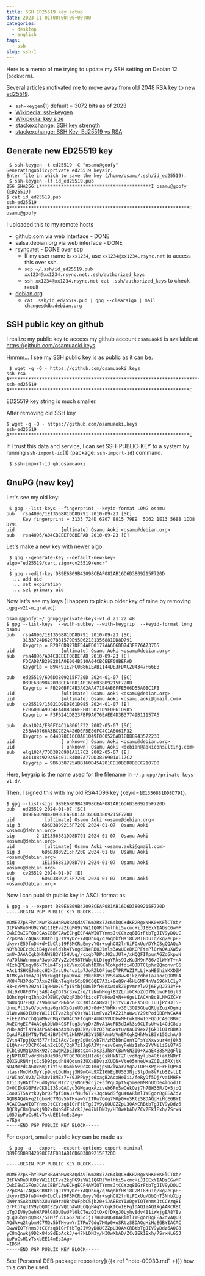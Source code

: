 ```yaml
---
title: SSH ED25519 key setup
date: 2023-11-01T00:00:00+00:00
categories:
  - desktop
  - english
tags:
  - ssh
slug: ssh-1
---
```


Here is a memo of me trying to update my SSH setting on Debian 12 (`bookworm`).

Several articles motivated me to move away from old 2048 RSA key to new
[ed25519](https://en.wikipedia.org/wiki/EdDSA#Ed25519).
* `ssh-keygen`(1) default = 3072 bits as of 2023
* [Wikipedia: ssh-keygen](https://en.wikipedia.org/wiki/Ssh-keygen)
* [Wikipedia: key size](https://en.wikipedia.org/wiki/Key_size)
* [stackexchange: SSH key strength](https://security.stackexchange.com/questions/115295/ssh-key-strength)
* [stackexchange: SSH Key: Ed25519 vs RSA](https://security.stackexchange.com/questions/90077/ssh-key-ed25519-vs-rsa)

## Generate new ED25519 key

```console
 $ ssh-keygen -t ed25519 -C "osamu@goofy"
Generatingublic/private ed25519 keyair.
Enter file in which to save the key (/home/osamu/.ssh/id_ed25519):
 $ ssh-keygen -lf id_ed25519.pub
256 SHA256:i*****************************************I osamu@goofy (ED25519)
$ cat id_ed25519.pub
ssh-ed25519 A******************************************************************C osamu@goofy
```
I uploaded this to my remote hosts

* github.com via web interface - DONE
* salsa.debian.org via web interface - DONE
* [rsync.net](https://www.rsync.net/resources/howto/ssh_keys.html) - DONE over scp
  * If my user name is `xx1234`, use `xx1234@xx1234.rsync.net` to access this over ssh.
  * `scp ~/.ssh/id_ed25519.pub xx1234@xx1234.rsync.net:.ssh/authorized_keys`
  * `ssh xx1234@xx1234.rsync.net cat .ssh/authorized_keys` to check result
* [debian.org](https://www.debian.org/devel/passwordlessssh)
  * `cat .ssh/id_ed25519.pub | gpg --clearsign | mail changes@db.debian.org`

## SSH public key on github

I realize my public key to access my github account `osamuaoki` is available at
<ulink url="https://github.com/osamuaoki.keys">https://github.com/osamuaoki.keys</ulink>.

Hmmm... I see my SSH public key is as public as it can be.

```console
 $ wget -q -O - https://github.com/osamuaoki.keys
ssh-rsa A**********************************************************************************************************************************************************************************************************************************************************************************************************************************************************************************t
ssh-ed25519 A******************************************************************C
```

ED25519 key string is much smaller.

After removing old SSH key

```console
$ wget -q -O - https://github.com/osamuaoki.keys
ssh-ed25519 A******************************************************************C
```

If I trust this data and service, I can set SSH-PUBLIC-KEY to a system by running `ssh-import-id`(1) (package: `ssh-import-id`) command.

```console
 $ ssh-import-id gh:osamuaoki
```

## GnuPG (new key)

Let's see my old key:

```console
 $ gpg --list-keys --fingerprint --keyid-format LONG osamu
pub   rsa4096/1E1356881DD8D791 2010-09-23 [SC]
      Key fingerprint = 3133 724D 6207 8815 79E9  5D62 1E13 5688 1DD8 D791
uid                 [ultimate] Osamu Aoki <osamu@debian.org>
sub   rsa4096/A04CBCEEF08BEFAD 2010-09-23 [E]
```

Let's make a new key with newer algo:

```console
 $ gpg --generate-key --default-new-key-algo="ed25519/cert,sign+cv25519/encr"
 ...
 $ gpg --edit-key D89E6B09B42098CEAF081AB16D6D3809215F720D
  ... add uid
  ... set expiration
  ... set primary uid
```

Now let's see my keys (I happen to pickup older key of mine by removing `.gpg-v21-migrated`):

```console
osamu@goofy:~/.gnupg/private-keys-v1.d 21:22:48
$ gpg --list-keys  --with-subkey --with-keygrip  --keyid-format long  osamu
pub   rsa4096/1E1356881DD8D791 2010-09-23 [SC]
      3133724D6207881579E95D621E1356881DD8D791
      Keygrip = B20FCDB27DF54AFD0177AA666DD743F876A737D5
uid                 [ultimate] Osamu Aoki <osamu@debian.org>
sub   rsa4096/A04CBCEEF08BEFAD 2010-09-23 [E]
      FDCAD8AB29E281A0E004B510A04CBCEEF08BEFAD
      Keygrip = B94F91E2FC0B861EAB1144DE3FDAC204347F66EB

pub   ed25519/6D6D3809215F720D 2024-01-07 [SC]
      D89E6B09B42098CEAF081AB16D6D3809215F720D
      Keygrip = FB290BFC4B3A02AA471B4AB6FFE506D55A0BC1FB
uid                 [ultimate] Osamu Aoki <osamu@debian.org>
uid                 [ultimate] Osamu Aoki <osamu.aoki@gmail.com>
sub   cv25519/15021D9E0E61D985 2024-01-07 [E]
      F2B600DA9D34FA48B346EFED15021D9E0E61D985
      Keygrip = F3F6241DB23FBF9A676EAEE4D3B37749B11157A6

pub   dsa1024/E80FC4C1A8061F32 2002-05-07 [SC]
      253A40766A3BCCE2A426DEF5E80FC4C1A8061F32
      Keygrip = 644078C16C0A81049F0C0526AD1EDB894357223D
uid                 [ unknown] Osamu Aoki <osamu@debian.org>
uid                 [ unknown] Osamu Aoki <debian@aokiconsulting.com>
sub   elg1024/7DD3826901A117C2 2002-05-07 [E]
      A811884929A5E4011B4D07A77DD3826901A117C2
      Keygrip = 9B6B38725ABB160D45A201CD10B8D8D8CC2107D0
```

Here, keygrip is the name used for the filename in
`~/.gnupg//private-keys-v1.d/`.

Then, I signed this with my old RSA4096 key (keyid=`1E1356881DD8D791`).

```console
$ gpg --list-sigs D89E6B09B42098CEAF081AB16D6D3809215F720D
pub   ed25519 2024-01-07 [SC]
      D89E6B09B42098CEAF081AB16D6D3809215F720D
uid           [ultimate] Osamu Aoki <osamu@debian.org>
sig 3        6D6D3809215F720D 2024-01-07  Osamu Aoki <osamu@debian.org>
sig        2 1E1356881DD8D791 2024-01-07  Osamu Aoki <osamu@debian.org>
uid           [ultimate] Osamu Aoki <osamu.aoki@gmail.com>
sig 3        6D6D3809215F720D 2024-01-07  Osamu Aoki <osamu@debian.org>
sig          1E1356881DD8D791 2024-01-07  Osamu Aoki <osamu@debian.org>
sub   cv25519 2024-01-07 [E]
sig          6D6D3809215F720D 2024-01-07  Osamu Aoki <osamu@debian.org>
```

Now I can publish public key in ASCII format as:

```console
$ gpg -a --export D89E6B09B42098CEAF081AB16D6D3809215F720D
-----BEGIN PGP PUBLIC KEY BLOCK-----

mDMEZZpSFhYJKwYBBAHaRw8BAQdA9T6mXRx7Zc64kQC+dKB2RgxNHK0+KFlCT8b/
JtFAWRu0HU9zYW11IEFva2kgPG9zYW11QGRlYmlhbi5vcmc+iJIEExYIADsCGwMF
CwkIBwIGFQoJCAsCBBYCAwECHgECF4AWIQTYnmsJtCCYzq8IGrFtbTgJIV9yDQUC
ZZpXMAIZAQAKCRBtbTgJIV9yDc+YAQDhuq/q76qobfHKi8C2MT83u1qZkg2eCpEF
UkyvrE59fwD4+d+IbCls19F3MCRuEmyvYQr+sghC82lnUiFOxUq/DYkCSgQQAQoA
NBYhBDEzck1iB4gVeeldYh4TVogd2NeRBQJlmls3AwUCeBKGPFtePl0rW0AuXW5v
bmU+JAAACgkQHhNWiB3Y15HUUg//cxqb7DPcJ02uJUl+/xHQQFITpurAGZo5kpvN
/a7OlWWcnmuuP3wpkXFVyZzD698THWbgULDtggYRks9JzKuJM9nP86/GlWHYT+nA
KIzbQPEmqyO6kTtLm4TojskVVnxO8ahtDXha7CoXpdfdi4OJDTClphr2QmonvrC6
+AcL4SHXEJm8gcH2kIvcL9c4ux1p7JoRZkOFjusOTPRAWZIALLj+aHE6hiYKXDZM
ATMKyaJ0mA/OjVkcNgQtTpaDWo4LI9kdh8Sz1VSsa8wwOjkz/dbmIa7aocQODMFA
/K84PH3PdoT3AxoZfHkhTeqNa5CpB9C6QE7A3i+9eQ9r46HU6MF4nVs696KlC1yP
83+c/PVn202nIIq9HWe7GfpI5tbjQD6lMfH0nXw4okZ0pVmrzlw2j6EyQ279JYP+
dNi9YU8F07vjSABj4gCGfSr3xwZre/tzNuhHoglB3ZLnxbCKoZdO7NcbwdF1Gjl3
1QhsYg4rqIhnp24DEWXyOW2qP3bOfkiccFToHowIvN+H6gsLIACXnBc8LNMGZCHY
nNU4qU7EHQT2s9am6wYP86bheTxCsRiAca8wXTj8iYvUA7GEs5U0L1uJjPc9JT5E
UnmiPl10sO/pqvhqa6grNXsGiuUDi6Jr0d+3YbHkrv30l3O95GbeQRUjZuiXDgYq
DlWevW60IU9zYW11IEFva2kgPG9zYW11LmFva2lAZ21haWwuY29tPoiQBBMWCAA4
FiEE2J5rCbQgmM6vCBqxbW04CSFfcg0FAmWaVVUCGwMFCwkIBwIGFQoJCAsCBBYC
AwECHgECF4AACgkQbW04CSFfcg3oVgD/ZRvA1AcFD5dJAk3s0CLTsUHw14CdC8ob
/Hb+AdYlsY4BAPGAb4AoAxm8vqUJkV/0kzO37uSxutu/OaCI9ex7jGkBiQIzBBAB
CgAdFiEEMTNyTWIHiBV56V1iHhNWiB3Y15EFAmWaVmEACgkQHhNWiB3Y15GchA/9
GVtn4TpgjQzM577+fxItAc/EagyJpUcGyb7M/zM3bbnOonYQFsYeXxvsur4mjQk3
i1QAr+r3DCPX6eLnZcLDD/2gK7zIJg6AJVjnesv0emyPeWz1shxBYVNiliSi87K6
TCbi0QMg1XmRk9z7cawgMZpZiB8csX47xs3ZJh8nCBwNGN3I0+XvaE4B8SM2gFl1
zjNPTUXCvdrdMsDUa9Ob/VTQ07OBbLH1c6jCskHkNTZFlvdfqylub4Rt+aKtNRrT
Z0XGURNNrjcCc5D93pidh8HQdsn83UXaBDvzzXUON+Vte05YneU+aZCILi6RXjtK
ND4MmzdCAGUxKmjtiYi6L0Gmk5vQcXCTmujpvUZlWar7Vqa2IUPHXPgFErFiQP64
nlasrMoJMxMyYtp9uyLOoHnjj3H9mC4L9XZ16bEgBU533NjoStpJm8VFibSZslLI
U/WIaolWv3/ZHk0vI8MZz7+/0JPPNyjo6xagB2AcxHeIii/feRyDf5Dj/vaiMHF+
1Ti13yHAtf7+udDyWujMTr73/yNo69ccjz+3fPquXptNq5m9e0MKnUODe4loodJT
D+0CIkGGBPdvCK8LI3SbQACyu3GWgaqxAziveb6Fn5wOekOzj7h7BW36R/Q+5joQ
Coo05T5AYtkOybrQ2fpf58Au+fHufGT2+3qcNGdSfgu4OARlmlIWEgorBgEEAZdV
AQUBAQdA+q2tgbmHC7MQv5bTHyawYrITRw7Gdg7M0p0+oSRtzS8DAQgHiHgEGBYI
ACACGwwWIQTYnmsJtCCYzq8IGrFtbTgJIV9yDQUCZZpU3QAKCRBtbTgJIV9yDdz6
AQC8yC8mQnwkj9D2x84oSdEpAckJ/e47kLDN3y/HIOwXbAD/ZCv2Ek1Exh/7SrxN
L65JipPuCsH1vTsxbEE14mEs2Ag=
=7Kpk
-----END PGP PUBLIC KEY BLOCK-----
```


For export, smaller public key can be made as:

```console
 $ gpg -a --export --export-options export-minimal D89E6B09B42098CEAF081AB16D6D3809215F720D

-----BEGIN PGP PUBLIC KEY BLOCK-----

mDMEZZpSFhYJKwYBBAHaRw8BAQdA9T6mXRx7Zc64kQC+dKB2RgxNHK0+KFlCT8b/
JtFAWRu0HU9zYW11IEFva2kgPG9zYW11QGRlYmlhbi5vcmc+iJIEExYIADsCGwMF
CwkIBwIGFQoJCAsCBBYCAwECHgECF4AWIQTYnmsJtCCYzq8IGrFtbTgJIV9yDQUC
ZZpXMAIZAQAKCRBtbTgJIV9yDc+YAQDhuq/q76qobfHKi8C2MT83u1qZkg2eCpEF
UkyvrE59fwD4+d+IbCls19F3MCRuEmyvYQr+sghC82lnUiFOxUq/DbQhT3NhbXUg
QW9raSA8b3NhbXUuYW9raUBnbWFpbC5jb20+iJAEExYIADgWIQTYnmsJtCCYzq8I
GrFtbTgJIV9yDQUCZZpVVQIbAwULCQgHAgYVCgkICwIEFgIDAQIeAQIXgAAKCRBt
bTgJIV9yDehWAP9lG8DUBwUPl0kCTezQItOxQfDXgJ0Lyhv8dv4B1iWxjgEA8YBv
gCgDGby+pQmRX/STM7fu5LG62785oIj17HuMaQG4OARlmlIWEgorBgEEAZdVAQUB
AQdA+q2tgbmHC7MQv5bTHyawYrITRw7Gdg7M0p0+oSRtzS8DAQgHiHgEGBYIACAC
GwwWIQTYnmsJtCCYzq8IGrFtbTgJIV9yDQUCZZpU3QAKCRBtbTgJIV9yDdz6AQC8
yC8mQnwkj9D2x84oSdEpAckJ/e47kLDN3y/HIOwXbAD/ZCv2Ek1Exh/7SrxNL65J
ipPuCsH1vTsxbEE14mEs2Ag=
=IDSM
-----END PGP PUBLIC KEY BLOCK-----

```

See [Personal DEB package repository]({{< ref "note-00033.md" >}}) how this can
be used.

<!-- vim: set sw=4 sts=4 ai si et tw=79 ft=markdown: -->
